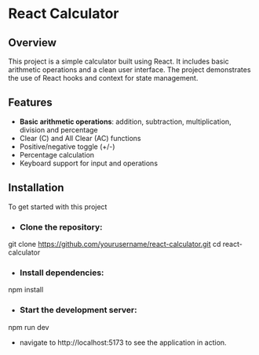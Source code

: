 # React Calculator

## Overview
This project is a simple calculator built using React. It includes basic arithmetic operations and a clean user interface. The project demonstrates the use of React hooks and context for state management.
## Features
-  **Basic arithmetic operations**: addition, subtraction, multiplication, division and percentage
- Clear (C) and All Clear (AC) functions
- Positive/negative toggle (+/-)
- Percentage calculation
- Keyboard support for input and operations
## Installation
To get started with this project
- ### Clone the repository:
git clone https://github.com/yourusername/react-calculator.git
cd react-calculator
- ### Install dependencies:
npm install
- ### Start the development server:
npm run dev
- navigate to http://localhost:5173 to see the application in action.
